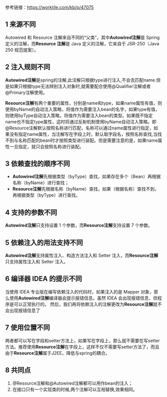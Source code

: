 
参考链接：https://worktile.com/kb/p/47075
## 1 来源不同

Autowired 和 Resource 注解来自不同的“父类”，其中**Autowired注解**是 Spring 定义的注解，而**Resource 注解**是 Java 定义的注解，它来自于 JSR-250（Java 250 规范提案）。

## 2 注入规则不同

**Autowired注解**是spring的注解,此注解只根据type进行注入,不会去匹配name.但是如果只根据type无法辨别注入对象时,就需要配合使用@Qualifier注解或者@Primary注解使用。

**Resource注解**有两个重要的属性，分别是name和type，如果name属性有值，则使用byName的自动注入策略，将值作为需要注入bean的名字，如果type有值，则使用byType自动注入策略，将值作为需要注入bean的类型。如果既不指定name也不指定type属性，这时将通过反射机制使用byName自动注入策略。即@Resource注解默认按照名称进行匹配，名称可以通过name属性进行指定，如果没有指定name属性，当注解写在字段上时，默认取字段名，按照名称查找,当找不到与名称匹配的bean时才按照类型进行装配。但是需要注意的是，如果name属性一旦指定，就只会按照名称进行装配。

## 3 依赖查找的顺序不同

- **Autowired注解**先根据类型（byType）查找，如果存在多个（Bean）再根据名称（byName）进行查找；
- **Resource注解**先根据名称（byName）查找，如果（根据名称）查找不到，再根据类型（byType）进行查找。

## 4 支持的参数不同

**Autowired注解**只支持设置 1 个参数，而**Resource注解**支持设置 7 个参数。

## 5 依赖注入的用法支持不同

**Autowired注解**支持属性注入、构造方法注入和 Setter 注入，而**Resource注解**只支持属性注入和 Setter 注入。

## 6 编译器 IDEA 的提示不同

当使用 IDEA 专业版在编写依赖注入的代码时，如果注入的是 Mapper 对象，那么使用**Autowired注解**编译器会提示报错信息。虽然 IDEA 会出现报错信息，但程序是可以正常执行的。 然后，我们再将依赖注入的注解更改为**Resource注解**就不会出现报错信息了

## 7 使用位置不同

两者都可以写在字段和setter方法上，如果写在字段上，那么就不需要在写setter方法。推荐使用**Resource注解**在字段上，这样不仅不需要写setter方法了，而且由于**Resource注解**属于J2EE，降低与spring的耦合。

## 8 共同点

1. @Resource注解和@Autowired注解都可以用作bean的注入；
2. 在接口只有一个实现类的时候,两个注解可以互相替换,效果相同。
